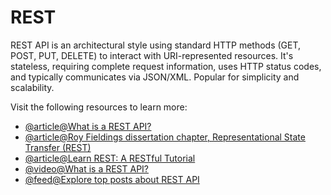 # REST

REST API is an architectural style using standard HTTP methods (GET, POST, PUT, DELETE) to interact with URI-represented resources. It's stateless, requiring complete request information, uses HTTP status codes, and typically communicates via JSON/XML. Popular for simplicity and scalability.

Visit the following resources to learn more:

- [@article@What is a REST API?](https://www.redhat.com/en/topics/api/what-is-a-rest-api)
- [@article@Roy Fieldings dissertation chapter, Representational State Transfer (REST)](https://www.ics.uci.edu/~fielding/pubs/dissertation/rest_arch_style.htm)
- [@article@Learn REST: A RESTful Tutorial](https://restapitutorial.com/)
- [@video@What is a REST API?](https://www.youtube.com/watch?v=-mN3VyJuCjM)
- [@feed@Explore top posts about REST API](https://app.daily.dev/tags/rest-api?ref=roadmapsh)
